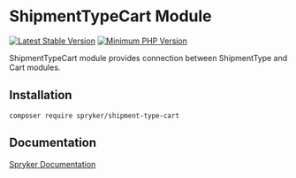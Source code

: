 # ShipmentTypeCart Module
[![Latest Stable Version](https://poser.pugx.org/spryker/shipment-type-cart/v/stable.svg)](https://packagist.org/packages/spryker/shipment-type-cart)
[![Minimum PHP Version](https://img.shields.io/badge/php-%3E%3D%208.0-8892BF.svg)](https://php.net/)

ShipmentTypeCart module provides connection between ShipmentType and Cart modules.

## Installation

```
composer require spryker/shipment-type-cart
```

## Documentation

[Spryker Documentation](https://docs.spryker.com)
